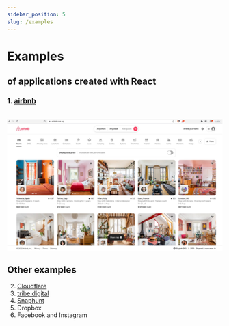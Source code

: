 ```yaml
---
sidebar_position: 5
slug: /examples
---
```


# Examples

## of applications created with React

### 1. [airbnb](https://www.airbnb.com.sg/)

&nbsp;&nbsp;&nbsp;&nbsp;&nbsp;&nbsp;![airbnb](./background/assets/airbnb-example.jpg)

## Other examples

2. [Cloudflare](https://www.cloudflare.com/)
3. [tribe digital](https://tribe.digital/insights)
4. [Snaphunt](https://snaphunt.com/)
5. Dropbox
6. Facebook and Instagram
